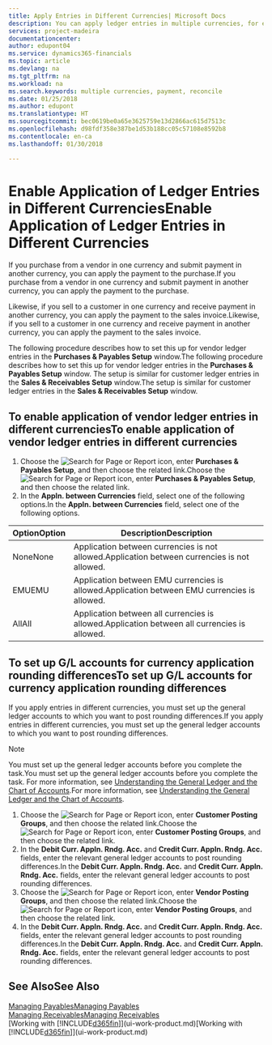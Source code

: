 ```yaml
---
title: Apply Entries in Different Currencies| Microsoft Docs
description: You can apply ledger entries in multiple currencies, for example, if you sell in one currency and receive payment in another.
services: project-madeira
documentationcenter: 
author: edupont04
ms.service: dynamics365-financials
ms.topic: article
ms.devlang: na
ms.tgt_pltfrm: na
ms.workload: na
ms.search.keywords: multiple currencies, payment, reconcile
ms.date: 01/25/2018
ms.author: edupont
ms.translationtype: HT
ms.sourcegitcommit: bec0619be0a65e3625759e13d2866ac615d7513c
ms.openlocfilehash: d98fdf358e387be1d53b188cc05c57108e8592b8
ms.contentlocale: en-ca
ms.lasthandoff: 01/30/2018

---
```

# <a name="enable-application-of-ledger-entries-in-different-currencies"></a><span data-ttu-id="32b14-103">Enable Application of Ledger Entries in Different Currencies</span><span class="sxs-lookup"><span data-stu-id="32b14-103">Enable Application of Ledger Entries in Different Currencies</span></span>
<span data-ttu-id="32b14-104">If you purchase from a vendor in one currency and submit payment in another currency, you can apply the payment to the purchase.</span><span class="sxs-lookup"><span data-stu-id="32b14-104">If you purchase from a vendor in one currency and submit payment in another currency, you can apply the payment to the purchase.</span></span>

<span data-ttu-id="32b14-105">Likewise, if you sell to a customer in one currency and receive payment in another currency, you can apply the payment to the sales invoice.</span><span class="sxs-lookup"><span data-stu-id="32b14-105">Likewise, if you sell to a customer in one currency and receive payment in another currency, you can apply the payment to the sales invoice.</span></span>

<span data-ttu-id="32b14-106">The following procedure describes how to set this up for vendor ledger entries in the **Purchases & Payables Setup** window.</span><span class="sxs-lookup"><span data-stu-id="32b14-106">The following procedure describes how to set this up for vendor ledger entries in the **Purchases & Payables Setup** window.</span></span> <span data-ttu-id="32b14-107">The setup is similar for customer ledger entries in the **Sales & Receivables Setup** window.</span><span class="sxs-lookup"><span data-stu-id="32b14-107">The setup is similar for customer ledger entries in the **Sales & Receivables Setup** window.</span></span>

## <a name="to-enable-application-of-vendor-ledger-entries-in-different-currencies"></a><span data-ttu-id="32b14-108">To enable application of vendor ledger entries in different currencies</span><span class="sxs-lookup"><span data-stu-id="32b14-108">To enable application of vendor ledger entries in different currencies</span></span>
1. <span data-ttu-id="32b14-109">Choose the ![Search for Page or Report](media/ui-search/search_small.png "Search for Page or Report icon") icon, enter **Purchases & Payables Setup**, and then choose the related link.</span><span class="sxs-lookup"><span data-stu-id="32b14-109">Choose the ![Search for Page or Report](media/ui-search/search_small.png "Search for Page or Report icon") icon, enter **Purchases & Payables Setup**, and then choose the related link.</span></span>
2. <span data-ttu-id="32b14-110">In the **Appln. between Currencies** field, select one of the following options.</span><span class="sxs-lookup"><span data-stu-id="32b14-110">In the **Appln. between Currencies** field, select one of the following options.</span></span>

| <span data-ttu-id="32b14-111">Option</span><span class="sxs-lookup"><span data-stu-id="32b14-111">Option</span></span> | <span data-ttu-id="32b14-112">Description</span><span class="sxs-lookup"><span data-stu-id="32b14-112">Description</span></span> |
| --- | --- |
| <span data-ttu-id="32b14-113">None</span><span class="sxs-lookup"><span data-stu-id="32b14-113">None</span></span> |<span data-ttu-id="32b14-114">Application between currencies is not allowed.</span><span class="sxs-lookup"><span data-stu-id="32b14-114">Application between currencies is not allowed.</span></span> |
| <span data-ttu-id="32b14-115">EMU</span><span class="sxs-lookup"><span data-stu-id="32b14-115">EMU</span></span> |<span data-ttu-id="32b14-116">Application between EMU currencies is allowed.</span><span class="sxs-lookup"><span data-stu-id="32b14-116">Application between EMU currencies is allowed.</span></span> |
| <span data-ttu-id="32b14-117">All</span><span class="sxs-lookup"><span data-stu-id="32b14-117">All</span></span> |<span data-ttu-id="32b14-118">Application between all currencies is allowed.</span><span class="sxs-lookup"><span data-stu-id="32b14-118">Application between all currencies is allowed.</span></span> |

## <a name="to-set-up-gl-accounts-for-currency-application-rounding-differences"></a><span data-ttu-id="32b14-119">To set up G/L accounts for currency application rounding differences</span><span class="sxs-lookup"><span data-stu-id="32b14-119">To set up G/L accounts for currency application rounding differences</span></span>  
<span data-ttu-id="32b14-120">If you apply entries in different currencies, you must set up the general ledger accounts to which you want to post rounding differences.</span><span class="sxs-lookup"><span data-stu-id="32b14-120">If you apply entries in different currencies, you must set up the general ledger accounts to which you want to post rounding differences.</span></span>  

> [!NOTE]  
>  <span data-ttu-id="32b14-121">You must set up the general ledger accounts before you complete the task.</span><span class="sxs-lookup"><span data-stu-id="32b14-121">You must set up the general ledger accounts before you complete the task.</span></span> <span data-ttu-id="32b14-122">For more information, see [Understanding the General Ledger and the Chart of Accounts](finance-general-ledger.md).</span><span class="sxs-lookup"><span data-stu-id="32b14-122">For more information, see [Understanding the General Ledger and the Chart of Accounts](finance-general-ledger.md).</span></span>

1. <span data-ttu-id="32b14-123">Choose the ![Search for Page or Report](media/ui-search/search_small.png "Search for Page or Report icon") icon, enter **Customer Posting Groups**, and then choose the related link.</span><span class="sxs-lookup"><span data-stu-id="32b14-123">Choose the ![Search for Page or Report](media/ui-search/search_small.png "Search for Page or Report icon") icon, enter **Customer Posting Groups**, and then choose the related link.</span></span>  
2. <span data-ttu-id="32b14-124">In the **Debit Curr. Appln. Rndg. Acc.** and **Credit Curr. Appln. Rndg. Acc.** fields, enter the relevant general ledger accounts to post rounding differences.</span><span class="sxs-lookup"><span data-stu-id="32b14-124">In the **Debit Curr. Appln. Rndg. Acc.** and **Credit Curr. Appln. Rndg. Acc.** fields, enter the relevant general ledger accounts to post rounding differences.</span></span>  
3. <span data-ttu-id="32b14-125">Choose the ![Search for Page or Report](media/ui-search/search_small.png "Search for Page or Report icon") icon, enter **Vendor Posting Groups**, and then choose the related link.</span><span class="sxs-lookup"><span data-stu-id="32b14-125">Choose the ![Search for Page or Report](media/ui-search/search_small.png "Search for Page or Report icon") icon, enter **Vendor Posting Groups**, and then choose the related link.</span></span>  
4. <span data-ttu-id="32b14-126">In the **Debit Curr. Appln. Rndg. Acc.** and **Credit Curr. Appln. Rndg. Acc.** fields, enter the relevant general ledger accounts to post rounding differences.</span><span class="sxs-lookup"><span data-stu-id="32b14-126">In the **Debit Curr. Appln. Rndg. Acc.** and **Credit Curr. Appln. Rndg. Acc.** fields, enter the relevant general ledger accounts to post rounding differences.</span></span>  

## <a name="see-also"></a><span data-ttu-id="32b14-127">See Also</span><span class="sxs-lookup"><span data-stu-id="32b14-127">See Also</span></span>
[<span data-ttu-id="32b14-128">Managing Payables</span><span class="sxs-lookup"><span data-stu-id="32b14-128">Managing Payables</span></span>](payables-manage-payables.md)  
[<span data-ttu-id="32b14-129">Managing Receivables</span><span class="sxs-lookup"><span data-stu-id="32b14-129">Managing Receivables</span></span>](receivables-manage-receivables.md)  
<span data-ttu-id="32b14-130">[Working with [!INCLUDE[d365fin](includes/d365fin_md.md)]](ui-work-product.md)</span><span class="sxs-lookup"><span data-stu-id="32b14-130">[Working with [!INCLUDE[d365fin](includes/d365fin_md.md)]](ui-work-product.md)</span></span>

